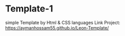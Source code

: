 # Template-1
simple Template by Html &amp; CSS languages
Link Project: https://aymanhossam55.github.io/Leon-Template/
